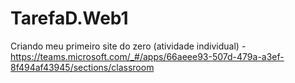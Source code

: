 # TarefaD.Web1
Criando meu primeiro site do zero (atividade individual) - https://teams.microsoft.com/_#/apps/66aeee93-507d-479a-a3ef-8f494af43945/sections/classroom
